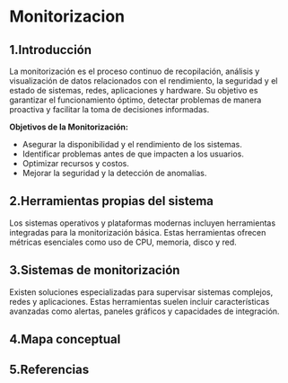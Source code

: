 # Monitorizacion

## 1.Introducción
La monitorización es el proceso continuo de recopilación, análisis y visualización de datos relacionados con el rendimiento, la seguridad y el estado de sistemas, redes, aplicaciones y hardware. Su objetivo es garantizar el funcionamiento óptimo, detectar problemas de manera proactiva y facilitar la toma de decisiones informadas.

**Objetivos de la Monitorización:**
- Asegurar la disponibilidad y el rendimiento de los sistemas.
- Identificar problemas antes de que impacten a los usuarios.
- Optimizar recursos y costos.
- Mejorar la seguridad y la detección de anomalías.

## 2.Herramientas propias del sistema
Los sistemas operativos y plataformas modernas incluyen herramientas integradas para la monitorización básica. Estas herramientas ofrecen métricas esenciales como uso de CPU, memoria, disco y red.

## 3.Sistemas de monitorización
Existen soluciones especializadas para supervisar sistemas complejos, redes y aplicaciones. Estas herramientas suelen incluir características avanzadas como alertas, paneles gráficos y capacidades de integración.

## 4.Mapa conceptual

## 5.Referencias
